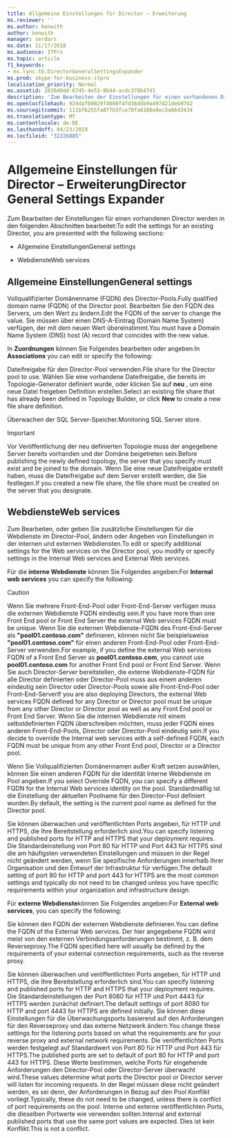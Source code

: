 ```yaml
---
title: Allgemeine Einstellungen für Director – Erweiterung
ms.reviewer: ''
ms.author: kenwith
author: kenwith
manager: serdars
ms.date: 11/17/2018
ms.audience: ITPro
ms.topic: article
f1_keywords:
- ms.lync.tb.DirectorGeneralSettingsExpander
ms.prod: skype-for-business-itpro
localization_priority: Normal
ms.assetid: 2026d0dd-6745-4e53-8b44-acdc378b47d1
description: 'Zum Bearbeiten der Einstellungen für einen vorhandenen Director werden in den folgenden Abschnitten bearbeitet:'
ms.openlocfilehash: 92ddafb0029f4860f4fd36ddb9a497d21deb97d2
ms.sourcegitcommit: 111bf6255fa877b3fce70fa8166e8ec5a6643434
ms.translationtype: MT
ms.contentlocale: de-DE
ms.lasthandoff: 04/23/2019
ms.locfileid: "32226885"
---
```

# <a name="director-general-settings-expander"></a><span data-ttu-id="a3cc9-103">Allgemeine Einstellungen für Director – Erweiterung</span><span class="sxs-lookup"><span data-stu-id="a3cc9-103">Director General Settings Expander</span></span>
 
<span data-ttu-id="a3cc9-104">Zum Bearbeiten der Einstellungen für einen vorhandenen Director werden in den folgenden Abschnitten bearbeitet:</span><span class="sxs-lookup"><span data-stu-id="a3cc9-104">To edit the settings for an existing Director, you are presented with the following sections:</span></span>
  
- <span data-ttu-id="a3cc9-105">Allgemeine Einstellungen</span><span class="sxs-lookup"><span data-stu-id="a3cc9-105">General settings</span></span>
    
- <span data-ttu-id="a3cc9-106">Webdienste</span><span class="sxs-lookup"><span data-stu-id="a3cc9-106">Web services</span></span>
    


## <a name="general-settings"></a><span data-ttu-id="a3cc9-107">Allgemeine Einstellungen</span><span class="sxs-lookup"><span data-stu-id="a3cc9-107">General settings</span></span>

<span data-ttu-id="a3cc9-108">Vollqualifizierter Domänenname (FQDN) des Director-Pools.</span><span class="sxs-lookup"><span data-stu-id="a3cc9-108">Fully qualified domain name (FQDN) of the Director pool.</span></span> <span data-ttu-id="a3cc9-109">Bearbeiten Sie den FQDN des Servers, um den Wert zu ändern.</span><span class="sxs-lookup"><span data-stu-id="a3cc9-109">Edit the FQDN of the server to change the value.</span></span> <span data-ttu-id="a3cc9-110">Sie müssen über einen DNS-A-Eintrag (Domain Name System) verfügen, der mit dem neuen Wert übereinstimmt.</span><span class="sxs-lookup"><span data-stu-id="a3cc9-110">You must have a Domain Name System (DNS) host (A) record that coincides with the new value.</span></span>
  
<span data-ttu-id="a3cc9-111">In **Zuordnungen** können Sie Folgendes bearbeiten oder angeben:</span><span class="sxs-lookup"><span data-stu-id="a3cc9-111">In **Associations** you can edit or specify the following:</span></span>
  
<span data-ttu-id="a3cc9-112">Dateifreigabe für den Director-Pool verwenden.</span><span class="sxs-lookup"><span data-stu-id="a3cc9-112">File share for the Director pool to use.</span></span> <span data-ttu-id="a3cc9-113">Wählen Sie eine vorhandene Dateifreigabe, die bereits im Topologie-Generator definiert wurde, oder klicken Sie auf **neu** , um eine neue Datei freigeben Definition erstellen.</span><span class="sxs-lookup"><span data-stu-id="a3cc9-113">Select an existing file share that has already been defined in Topology Builder, or click **New** to create a new file share definition.</span></span>
  
<span data-ttu-id="a3cc9-114">Überwachen der SQL Server-Speicher.</span><span class="sxs-lookup"><span data-stu-id="a3cc9-114">Monitoring SQL Server store.</span></span>
  
> [!IMPORTANT]
> <span data-ttu-id="a3cc9-115">Vor Veröffentlichung der neu definierten Topologie muss der angegebene Server bereits vorhanden und der Domäne beigetreten sein.</span><span class="sxs-lookup"><span data-stu-id="a3cc9-115">Before publishing the newly defined topology, the server that you specify must exist and be joined to the domain.</span></span> <span data-ttu-id="a3cc9-116">Wenn Sie eine neue Dateifreigabe erstellt haben, muss die Dateifreigabe auf dem Server erstellt werden, die Sie festlegen.</span><span class="sxs-lookup"><span data-stu-id="a3cc9-116">If you created a new file share, the file share must be created on the server that you designate.</span></span> 
  
## <a name="web-services"></a><span data-ttu-id="a3cc9-117">Webdienste</span><span class="sxs-lookup"><span data-stu-id="a3cc9-117">Web services</span></span>

<span data-ttu-id="a3cc9-118">Zum Bearbeiten, oder geben Sie zusätzliche Einstellungen für die Webdienste im Director-Pool, ändern oder Angeben von Einstellungen in der internen und externen Webdiensten.</span><span class="sxs-lookup"><span data-stu-id="a3cc9-118">To edit or specify additional settings for the Web services on the Director pool, you modify or specify settings in the Internal Web services and External Web services.</span></span>
  
<span data-ttu-id="a3cc9-119">Für die **interne Webdienste** können Sie Folgendes angeben:</span><span class="sxs-lookup"><span data-stu-id="a3cc9-119">For **Internal web services** you can specify the following:</span></span>
  
> [!CAUTION]
> <span data-ttu-id="a3cc9-120">Wenn Sie mehrere Front-End-Pool oder Front-End-Server verfügen muss die externen Webdienste FQDN eindeutig sein.</span><span class="sxs-lookup"><span data-stu-id="a3cc9-120">If you have more than one Front End pool or Front End Server the external Web services FQDN must be unique.</span></span> <span data-ttu-id="a3cc9-121">Wenn Sie die externen Webdienste-FQDN des Front-End-Server als **"pool01.contoso.com"** definieren, können nicht Sie beispielsweise **"pool01.contoso.com"** für einen anderen Front-End-Pool oder Front-End-Server verwenden.</span><span class="sxs-lookup"><span data-stu-id="a3cc9-121">For example, if you define the external Web services FQDN of a Front End Server as **pool01.contoso.com**, you cannot use **pool01.contoso.com** for another Front End pool or Front End Server.</span></span> <span data-ttu-id="a3cc9-122">Wenn Sie auch Director-Server bereitstellen, die externe Webdienste-FQDN für alle Director definierten oder Director-Pool muss aus einem anderen eindeutig sein Director oder Director-Pools sowie alle Front-End-Pool oder Front-End-Server</span><span class="sxs-lookup"><span data-stu-id="a3cc9-122">If you are also deploying Directors, the external Web services FQDN defined for any Director or Director pool must be unique from any other Director or Director pool as well as any Front End pool or Front End Server.</span></span> <span data-ttu-id="a3cc9-123">Wenn Sie die internen Webdienste mit einem selbstdefinierten FQDN überschreiben möchten, muss jeder FQDN eines anderen Front-End-Pools, Director oder Director-Pool eindeutig sein.</span><span class="sxs-lookup"><span data-stu-id="a3cc9-123">If you decide to override the Internal web services with a self-defined FQDN, each FQDN must be unique from any other Front End pool, Director or a Director pool.</span></span>
  
<span data-ttu-id="a3cc9-124">Wenn Sie Vollqualifizierten Domänennamen außer Kraft setzen auswählen, können Sie einen anderen FQDN für die Identität Interne Webdienste im Pool angeben.</span><span class="sxs-lookup"><span data-stu-id="a3cc9-124">If you select Override FQDN, you can specify a different FQDN for the Internal Web services identity on the pool.</span></span> <span data-ttu-id="a3cc9-125">Standardmäßig ist die Einstellung der aktuellen Poolname für den Director-Pool definiert wurden.</span><span class="sxs-lookup"><span data-stu-id="a3cc9-125">By default, the setting is the current pool name as defined for the Director pool.</span></span>
  
<span data-ttu-id="a3cc9-126">Sie können überwachen und veröffentlichten Ports angeben, für HTTP und HTTPS, die Ihre Bereitstellung erforderlich sind.</span><span class="sxs-lookup"><span data-stu-id="a3cc9-126">You can specify listening and published ports for HTTP and HTTPS that your deployment requires.</span></span> <span data-ttu-id="a3cc9-127">Die Standardeinstellung von Port 80 für HTTP und Port 443 für HTTPS sind die am häufigsten verwendeten Einstellungen und müssen in der Regel nicht geändert werden, wenn Sie spezifische Anforderungen innerhalb Ihrer Organisation und den Entwurf der Infrastruktur für verfügen.</span><span class="sxs-lookup"><span data-stu-id="a3cc9-127">The default setting of port 80 for HTTP and port 443 for HTTPS are the most common settings and typically do not need to be changed unless you have specific requirements within your organization and infrastructure design.</span></span>
  
<span data-ttu-id="a3cc9-128">Für **externe Webdienste**können Sie Folgendes angeben:</span><span class="sxs-lookup"><span data-stu-id="a3cc9-128">For **External web services**, you can specify the following:</span></span>
  
<span data-ttu-id="a3cc9-129">Sie können den FQDN der externen Webdienste definieren.</span><span class="sxs-lookup"><span data-stu-id="a3cc9-129">You can define the FQDN of the External Web services.</span></span> <span data-ttu-id="a3cc9-130">Der hier angegebene FQDN wird meist von den externen Verbindungsanforderungen bestimmt, z. B. dem Reverseproxy.</span><span class="sxs-lookup"><span data-stu-id="a3cc9-130">The FQDN specified here will usually be defined by the requirements of your external connection requirements, such as the reverse proxy.</span></span>
  
<span data-ttu-id="a3cc9-131">Sie können überwachen und veröffentlichten Ports angeben, für HTTP und HTTPS, die Ihre Bereitstellung erforderlich sind.</span><span class="sxs-lookup"><span data-stu-id="a3cc9-131">You can specify listening and published ports for HTTP and HTTPS that your deployment requires.</span></span> <span data-ttu-id="a3cc9-132">Die Standardeinstellungen der Port 8080 für HTTP und Port 4443 für HTTPS werden zunächst definiert.</span><span class="sxs-lookup"><span data-stu-id="a3cc9-132">The default settings of port 8080 for HTTP and port 4443 for HTTPS are defined initially.</span></span> <span data-ttu-id="a3cc9-133">Sie können diese Einstellungen für die Überwachungsports basierend auf den Anforderungen für den Reverseproxy und das externe Netzwerk ändern.</span><span class="sxs-lookup"><span data-stu-id="a3cc9-133">You change these settings for the listening ports based on what the requirements are for your reverse proxy and external network requirements.</span></span> <span data-ttu-id="a3cc9-134">Die veröffentlichten Ports werden festgelegt auf Standardwert von Port 80 für HTTP und Port 443 für HTTPS.</span><span class="sxs-lookup"><span data-stu-id="a3cc9-134">The published ports are set to default of port 80 for HTTP and port 443 for HTTPS.</span></span> <span data-ttu-id="a3cc9-135">Diese Werte bestimmen, welche Ports für eingehende Anforderungen den Director-Pool oder Director-Server überwacht wird.</span><span class="sxs-lookup"><span data-stu-id="a3cc9-135">These values determine what ports the Director pool or Director server will listen for incoming requests.</span></span> <span data-ttu-id="a3cc9-136">In der Regel müssen diese nicht geändert werden, es sei denn, der Anforderungen in Bezug auf den Pool Konflikt vorliegt.</span><span class="sxs-lookup"><span data-stu-id="a3cc9-136">Typically, these do not need to be changed, unless there is conflict of port requirements on the pool.</span></span> <span data-ttu-id="a3cc9-137">Interne und externe veröffentlichten Ports, die dieselben Portwerte wie verwenden sollten.</span><span class="sxs-lookup"><span data-stu-id="a3cc9-137">Internal and external published ports that use the same port values are expected.</span></span> <span data-ttu-id="a3cc9-138">Dies ist kein Konflikt.</span><span class="sxs-lookup"><span data-stu-id="a3cc9-138">This is not a conflict.</span></span>
  

